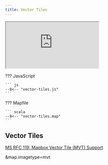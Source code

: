 ```yaml
---
title: Vector Tiles
---
```



<div class="map">
  <iframe src="https://geographika.github.io/getting-started-with-mapserver-demo/vector-tiles.html"></iframe>
</div>

??? JavaScript

    ``` js
    --8<-- "vector-tiles.js"
    ```

??? Mapfile

    ``` scala
    --8<-- "vector-tiles.map"
    ```

## Vector Tiles

[MS RFC 119: Mapbox Vector Tile (MVT) Support](https://mapserver.org/development/rfc/ms-rfc-119.html)

&map.imagetype=mvt